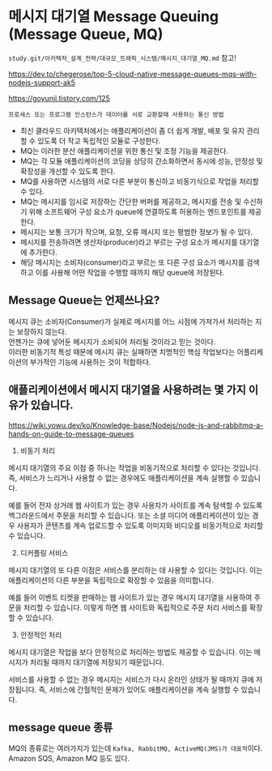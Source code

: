 # 메시지 대기열 Message Queuing (Message Queue, MQ)

`study.git/아키텍처_설계_전략/대규모_트래픽_시스템/메시지_대기열_MQ.md` 참고!

https://dev.to/chegerose/top-5-cloud-native-message-queues-mqs-with-nodejs-support-ak5

https://goyunji.tistory.com/125

`프로세스 또는 프로그램 인스턴스가 데이터를 서로 교환할때 사용하는 통신 방법`

- 최신 클라우드 아키텍처에서는 애플리케이션이 좀 더 쉽게 개발, 배포 및 유지 관리할 수 있도록 더 작고 독립적인 모듈로 구성한다.
- MQ는 이러한 분산 애플리케이션을 위한 통신 및 조정 기능을 제공한다.
- MQ는 각 모듈 애플리케이션의 코딩을 상당히 간소화하면서 동시에 성능, 안정성 및 확장성을 개선할 수 있도록 한다.
- MQ를 사용하면 시스템의 서로 다른 부분이 통신하고 비동기식으로 작업을 처리할 수 있다.
- MQ는 메시지를 임시로 저장하는 간단한 버퍼를 제공하고, 메시지를 전송 및 수신하기 위해 소프트웨어 구성 요소가 queue에 연결하도록 허용하는 엔드포인트를 제공한다.
- 메시지는 보통 크기가 작으며, 요청, 오류 메시지 또는 평범한 정보가 될 수 있다.
- 메시지를 전송하려면 생산자(producer)라고 부르는 구성 요소가 메시지를 대기열에 추가한다.
- 해당 메시지는 소비자(consumer)라고 부르는 또 다른 구성 요소가 메시지를 검색하고 이를 사용해 어떤 작업을 수행할 때까지 해당 queue에 저장된다.

## Message Queue는 언제쓰나요?

메시지 큐는 소비자(Consumer)가 실제로 메시지를 어느 시점에 가져가서 처리하는 지는 보장하지 않는다.  
언젠가는 큐에 넣어둔 메시지가 소비되어 처리될 것이라고 믿는 것이다.  
이러한 비동기적 특성 때문에 메시지 큐는 실패하면 치명적인 핵심 작업보다는 어플리케이션의 부가적인 기능에 사용하는 것이 적합하다.

## 애플리케이션에서 메시지 대기열을 사용하려는 몇 가지 이유가 있습니다.

https://wiki.yowu.dev/ko/Knowledge-base/Nodejs/node-js-and-rabbitmq-a-hands-on-guide-to-message-queues

1. 비동기 처리

메시지 대기열의 주요 이점 중 하나는 작업을 비동기적으로 처리할 수 있다는 것입니다. 즉, 서비스가 느리거나 사용할 수 없는 경우에도 애플리케이션을 계속 실행할 수 있습니다.

예를 들어 전자 상거래 웹 사이트가 있는 경우 사용자가 사이트를 계속 탐색할 수 있도록 백그라운드에서 주문을 처리할 수 있습니다. 또는 소셜 미디어 애플리케이션이 있는 경우 사용자가 콘텐츠를 계속 업로드할 수 있도록 이미지와 비디오를 비동기적으로 처리할 수 있습니다.

2. 디커플링 서비스

메시지 대기열의 또 다른 이점은 서비스를 분리하는 데 사용할 수 있다는 것입니다. 이는 애플리케이션의 다른 부분을 독립적으로 확장할 수 있음을 의미합니다.

예를 들어 이벤트 티켓을 판매하는 웹 사이트가 있는 경우 메시지 대기열을 사용하여 주문을 처리할 수 있습니다. 이렇게 하면 웹 사이트와 독립적으로 주문 처리 서비스를 확장할 수 있습니다.

3. 안정적인 처리

메시지 대기열은 작업을 보다 안정적으로 처리하는 방법도 제공할 수 있습니다. 이는 메시지가 처리될 때까지 대기열에 저장되기 때문입니다.

서비스를 사용할 수 없는 경우 메시지는 서비스가 다시 온라인 상태가 될 때까지 큐에 저장됩니다. 즉, 서비스에 간헐적인 문제가 있어도 애플리케이션을 계속 실행할 수 있습니다.

## message queue 종류

MQ의 종류로는 여러가지가 있는데 `Kafka, RabbitMQ, ActiveMQ(JMS)가 대표적`이다.  
Amazon SQS, Amazon MQ 등도 있다.
